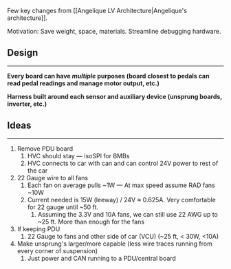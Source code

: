 Few key changes from [[Angelique LV Architecture|Angelique's architecture]].

Motivation: Save weight, space, materials. Streamline debugging hardware.

## Design
****
**Every board can have *multiple* purposes (board closest to pedals can read pedal readings and manage motor output, etc.)**

**Harness built around each sensor and auxiliary device (unsprung boards, inverter, etc.)**

## Ideas
****
1. Remove PDU board
	1. HVC should stay — isoSPI for BMBs
	2. HVC connects to car with can and can control 24V power to rest of the car
2. 22 Gauge wire to all fans
	1. Each fan on average pulls ~1W — At max speed assume RAD fans ~10W
	2. Current needed is 15W (leeway) / 24V $\approx$ 0.625A. Very comfortable for 22 gauge until ~50 ft.
		1. Assuming the 3.3V and 10A fans, we can still use 22 AWG up to ~25 ft. More than enough for the fans
3. If keeping PDU
	1. 22 Gauge to fans and other side of car (VCU) (~25 ft, < 30W, <10A)
4. Make unsprung's larger/more capable (less wire traces running from every corner of suspension)
	1. Just power and CAN running to a PDU/central board